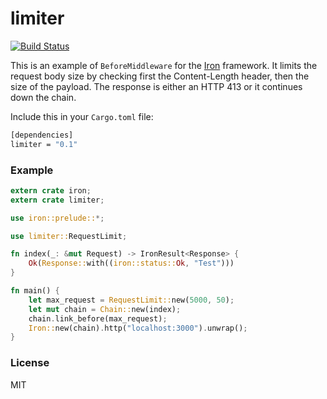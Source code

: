 # limiter

[![Build Status](https://travis-ci.org/gsquire/limiter.svg?branch=master)](https://travis-ci.org/gsquire/limiter)

This is an example of `BeforeMiddleware` for the [Iron](https://github.com/iron/iron) framework.  It limits the request body size
by checking first the Content-Length header, then the size of the payload. The response is either
an HTTP 413 or it continues down the chain.

Include this in your `Cargo.toml` file:

```sh
[dependencies]
limiter = "0.1"
```

### Example

```rust
extern crate iron;
extern crate limiter;

use iron::prelude::*;

use limiter::RequestLimit;

fn index(_: &mut Request) -> IronResult<Response> {
    Ok(Response::with((iron::status::Ok, "Test")))
}

fn main() {
    let max_request = RequestLimit::new(5000, 50);
    let mut chain = Chain::new(index);
    chain.link_before(max_request);
    Iron::new(chain).http("localhost:3000").unwrap();
}
```

### License
MIT
